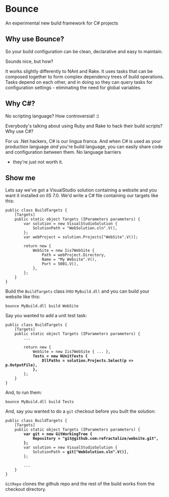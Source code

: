 # Bounce
An experimental new build framework for C# projects

## Why use Bounce?

So your build configuration can be clean, declarative and easy to maintain.

Sounds nice, but how?

It works slightly differently to NAnt and Rake. It uses tasks that can be composed together to form
complex dependency trees of build operations. Tasks depend on each other, and in doing so they can query
tasks for configuration settings - eliminating the need for global variables.

## Why C#?

No scripting language? How controversial! :)

Everybody's talking about using Ruby and Rake to hack their build scripts? Why use C#?

For us .Net hackers, C# is our lingua franca. And when C# is used as your production language
_and_ you're build language, you can easily share code and configuration between them. No language barriers
- they're just not worth it.

## Show me

Lets say we've got a VisualStudio solution containing a website and you want it installed on IIS 7.0.
We'd write a C# file containing our targets like this:

<pre><code>public class BuildTargets {
    [Targets]
    public static object Targets (IParameters parameters) {
        var solution = new VisualStudioSolution {
			SolutionPath = "WebSolution.sln".V(),
		};
        var webProject = solution.Projects["WebSite".V()];

        return new {
            WebSite = new Iis7WebSite {
				Path = webProject.Directory,
				Name = "My Website".V(),
				Port = 5001.V(),
			},
        };
    }
}</code></pre>

Build the `BuildTargets` class into `MyBuild.dll` and you can build your website like this:

    bounce MyBuild.dll build WebSite

Say you wanted to add a unit test task:

<pre><code>public class BuildTargets {
    [Targets]
    public static object Targets (IParameters parameters) {
		...

        return new {
            WebSite = new Iis7WebSite { ... },
			<b>Tests = new NUnitTests {
                DllPaths = solution.Projects.Select(p => p.OutputFile),
			},</b>
        };
    }
}</code></pre>

And, to run them:

	bounce MyBuild.dll build Tests

And, say you wanted to do a `git` checkout before you built the solution:

<pre><code>public class BuildTargets {
    [Targets]
    public static object Targets (IParameters parameters) {
		<b>var git = new GitWorkingTree {
			Repository = "git@github.com:refractalize/website.git",
		};</b>
        var solution = new VisualStudioSolution {
			SolutionPath = <b>git["WebSolution.sln".V()]</b>,
		};
		
		...
	}
}</code></pre>

`GitRepo` clones the github repo and the rest of the build works from the checkout directory.
